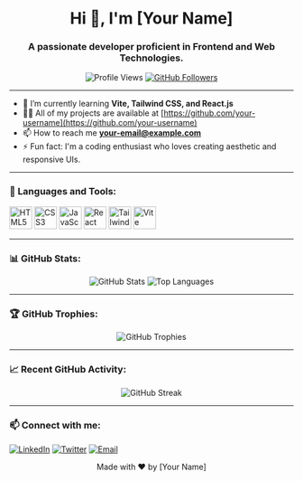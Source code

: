<!-- Title and Introduction -->
<h1 align="center">Hi 👋, I'm [Your Name]</h1>
<h3 align="center">A passionate developer proficient in Frontend and Web Technologies.</h3>

<p align="center">
  <img src="https://komarev.com/ghpvc/?username=your-username&label=Profile%20views&color=0e75b6&style=flat" alt="Profile Views" />
  <a href="https://github.com/your-username?tab=followers"><img src="https://img.shields.io/github/followers/your-username?label=Followers&style=social" alt="GitHub Followers" /></a>
</p>

---

<!-- About Me -->
- 🌱 I’m currently learning **Vite, Tailwind CSS, and React.js**  
- 👨‍💻 All of my projects are available at [https://github.com/your-username](https://github.com/your-username)  
- 📫 How to reach me **your-email@example.com**  
- ⚡ Fun fact: I'm a coding enthusiast who loves creating aesthetic and responsive UIs.

---

<!-- Skills Section -->
### 🚀 Languages and Tools:

<p align="left">
  <img src="https://img.icons8.com/color/48/000000/html-5.png" alt="HTML5" width="40" height="40"/>
  <img src="https://img.icons8.com/color/48/000000/css3.png" alt="CSS3" width="40" height="40"/>
  <img src="https://img.icons8.com/color/48/000000/javascript.png" alt="JavaScript" width="40" height="40"/>
  <img src="https://img.icons8.com/plasticine/48/000000/react.png" alt="React" width="40" height="40"/>
  <img src="https://img.icons8.com/color/48/000000/tailwind-css.png" alt="Tailwind CSS" width="40" height="40"/>
  <img src="https://img.icons8.com/external-tal-revivo-color-tal-revivo/48/000000/external-vite-js-next-generation-frontend-tooling-logo-color-tal-revivo.png" alt="Vite" width="40" height="40"/>
  <!-- Add more icons as needed -->
</p>

---

<!-- GitHub Statistics -->
### 📊 GitHub Stats:

<p align="center">
  <img src="https://github-readme-stats.vercel.app/api?username=your-username&show_icons=true&theme=radical" alt="GitHub Stats" />
  <img src="https://github-readme-stats.vercel.app/api/top-langs/?username=your-username&layout=compact&theme=radical" alt="Top Languages" />
</p>

---

<!-- Trophies -->
### 🏆 GitHub Trophies:

<p align="center">
  <img src="https://github-profile-trophy.vercel.app/?username=your-username&theme=radical" alt="GitHub Trophies" />
</p>

---

<!-- Recent Activity -->
### 📈 Recent GitHub Activity:

<p align="center">
  <img src="https://github-readme-streak-stats.herokuapp.com/?user=your-username&theme=radical" alt="GitHub Streak" />
</p>

---

<!-- Connect with Me -->
### 📫 Connect with me:

<p align="left">
  <a href="https://linkedin.com/in/your-linkedin-username" target="blank"><img align="center" src="https://img.icons8.com/color/48/000000/linkedin.png" alt="LinkedIn" /></a>
  <a href="https://twitter.com/your-twitter-username" target="blank"><img align="center" src="https://img.icons8.com/color/48/000000/twitter.png" alt="Twitter" /></a>
  <a href="mailto:your-email@example.com"><img align="center" src="https://img.icons8.com/color/48/000000/gmail-new.png" alt="Email" /></a>
</p>

<!-- Footer -->
<p align="center">
  Made with ❤️ by [Your Name]
</p>
